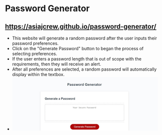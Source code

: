 # Password Generator
## https://asiajcrew.github.io/password-generator/
* This website will generate a random password after the user inputs their password preferences.
* Click on the "Generate Password" button to began the process of selecting preferences.
* If the user enters a password length that is out of scope with the requirements, then they will receive an alert.
* After all preferences are selected, a random password will automatically display within the textbox.
* ![website snippit](https://github.com/asiajcrew/password-generator/blob/3b5bb5d4a1262ce87285e0b4958cda04b42ea404/Capture.JPG)

